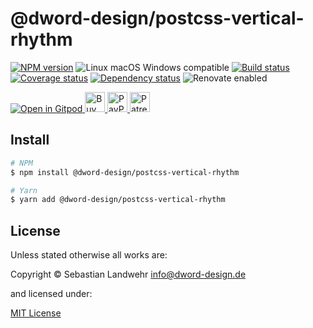 <!-- TITLE/ -->
# @dword-design/postcss-vertical-rhythm
<!-- /TITLE -->

<!-- BADGES/ -->
[![NPM version](https://img.shields.io/npm/v/@dword-design/postcss-vertical-rhythm.svg)](https://npmjs.org/package/@dword-design/postcss-vertical-rhythm)
![Linux macOS Windows compatible](https://img.shields.io/badge/os-linux%20%7C%C2%A0macos%20%7C%C2%A0windows-blue)
[![Build status](https://github.com/dword-design/postcss-vertical-rhythm/workflows/build/badge.svg)](https://github.com/dword-design/postcss-vertical-rhythm/actions)
[![Coverage status](https://img.shields.io/coveralls/dword-design/postcss-vertical-rhythm)](https://coveralls.io/github/dword-design/postcss-vertical-rhythm)
[![Dependency status](https://img.shields.io/david/dword-design/postcss-vertical-rhythm)](https://david-dm.org/dword-design/postcss-vertical-rhythm)
![Renovate enabled](https://img.shields.io/badge/renovate-enabled-brightgreen)

<a href="https://gitpod.io/#https://github.com/dword-design/bar">
  <img src="https://gitpod.io/button/open-in-gitpod.svg" alt="Open in Gitpod">
</a><a href="https://www.buymeacoffee.com/dword">
  <img
    src="https://www.buymeacoffee.com/assets/img/guidelines/download-assets-sm-2.svg"
    alt="Buy Me a Coffee"
    height="32"
  >
</a><a href="https://paypal.me/SebastianLandwehr">
  <img
    src="https://dword-design.de/images/paypal.svg"
    alt="PayPal"
    height="32"
  >
</a><a href="https://www.patreon.com/dworddesign">
  <img
    src="https://dword-design.de/images/patreon.svg"
    alt="Patreon"
    height="32"
  >
</a>
<!-- /BADGES -->

<!-- DESCRIPTION/ -->

<!-- /DESCRIPTION -->

<!-- INSTALL/ -->
## Install

```bash
# NPM
$ npm install @dword-design/postcss-vertical-rhythm

# Yarn
$ yarn add @dword-design/postcss-vertical-rhythm
```
<!-- /INSTALL -->

<!-- LICENSE/ -->
## License

Unless stated otherwise all works are:

Copyright &copy; Sebastian Landwehr <info@dword-design.de>

and licensed under:

[MIT License](https://opensource.org/licenses/MIT)
<!-- /LICENSE -->
